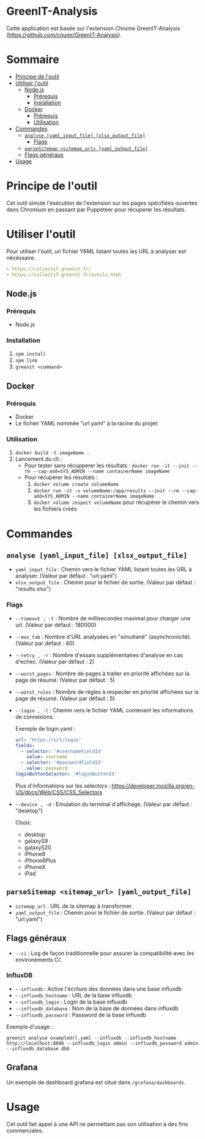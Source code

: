 # GreenIT-Analysis 
Cette application est basée sur l'extension Chrome GreenIT-Analysis (https://github.com/cnumr/GreenIT-Analysis).

# Sommaire
- [Principe de l'outil](#principe-de-loutil)
- [Utiliser l'outil](#utiliser-loutil)
  - [Node.js](#nodejs)
    - [Prérequis](#prérequis)
    - [Installation](#installation)
  - [Docker](#docker)
    - [Prérequis](#prérequis-1)
    - [Utilisation](#utilisation)
- [Commandes](#commandes)
  - [`analyse [yaml_input_file] [xlsx_output_file]`](#analyse-yaml_input_file-xlsx_output_file)
    - [Flags](#flags)
  - [`parseSitemap <sitemap_url> [yaml_output_file]`](#parsesitemap-sitemap_url-yaml_output_file)
  - [Flags généraux](#flags-généraux)
- [Usage](#usage)

# Principe de l'outil
Cet outil simule l'exécution de l'extension sur les pages spécifiées ouvertes dans Chromium en passant par Puppeteer pour récuperer les résultats.

# Utiliser l'outil
Pour utiliser l'outil, un fichier YAML listant toutes les URL à analyser est nécéssaire.
```yaml
- https://collectif.greenit.fr/
- https://collectif.greenit.fr/outils.html
```

## Node.js

### Prérequis
 - Node.js

### Installation 
1. `npm install`
2. `npm link`
3. `greenit <command>`

## Docker

### Prérequis
 - Docker
 - Le fichier YAML nommée "url.yaml" à la racine du projet.

### Utilisation
1. `docker build -t imageName .`
2. Lancement du cli :
    - Pour tester sans récupperer les résultats : `docker run -it --init --rm --cap-add=SYS_ADMIN --name containerName imageName`
    - Pour récupérer les résultats :
        1. `docker volume create volumeName`
        2. `docker run -it -v volumeName:/app/results --init --rm --cap-add=SYS_ADMIN --name containerName imageName`
        3. `docker volume inspect volumeName` pour récupérer le chemin vers les fichiers créés

# Commandes

## `analyse [yaml_input_file] [xlsx_output_file]`

- `yaml_input_file` : Chemin vers le fichier YAML listant toutes les URL à analyser. (Valeur par défaut : "url.yaml")
- `xlsx_output_file` : Chemin pour le fichier de sortie. (Valeur par défaut : "results.xlsx")

### Flags

- `--timeout , -t` : Nombre de millisecondes maximal pour charger une url. (Valeur par défaut : 180000)
- `--max_tab` : Nombre d'URL analysées en "simultané" (asynchronicité). (Valeur par défaut : 40)
- `--retry , -r` : Nombre d'essais supplémentaires d'analyse en cas d'echec. (Valeur par défaut : 2)
- `--worst_pages` : Nombre de pages à traiter en priorité affichées sur la page de résumé. (Valeur par défaut : 5)
- `--worst_rules` : Nombre de règles à respecter en priorité affichées sur la page de résumé. (Valeur par défaut : 5)
- `--login , -l` : Chemin vers le fichier YAML contenant les informations de connexions.

  Exemple de login.yaml :
  ```yaml
  url: "https://url/login"
  fields:
    - selector: '#usernameFieldId'
      value: username
    - selector: '#passwordFieldId'
      value: password
  loginButtonSelector: '#loginButtonId'
  ```
  Plus d'informations sur les selectors : https://developer.mozilla.org/en-US/docs/Web/CSS/CSS_Selectors

- `--device , -d` : Emulation du terminal d'affichage. (Valeur par défaut : "desktop")
  
  Choix:
  - desktop
  - galaxyS9
  - galaxyS20
  - iPhone8
  - iPhone8Plus
  - iPhoneX
  - iPad
## `parseSitemap <sitemap_url> [yaml_output_file]`

- `sitemap_url` : URL de la sitemap à transformer.
- `yaml_output_file` : Chemin pour le fichier de sortie. (Valeur par défaut : "url.yaml")

## Flags généraux

- `--ci` : Log de façon traditionnelle pour assurer la compatibilité avec les environements CI.

### InfluxDB

- `--influxdb` : Active l'écriture des données dans une base influxdb
- `--influxdb_hostname` : URL de la base influxdb
- `--influxdb_login` : Login de la base influxdb
- `--influxdb_database` : Nom de la base de données dans influxdb
- `--influxdb_password` : Password de la base influxdb

Exemple d'usage :
```shell
greenit analyse exampleUrl.yaml --influxdb --influxdb_hostname http://localhost:8086 --influxdb_login admin --influxdb_password admin --influxdb_database db0
```

## Grafana

Un exemple de dashboard grafana est situé dans `/grafana/dashboards`.

# Usage

Cet outil fait appel à une API ne permettant pas son utilisation à des fins commerciales.